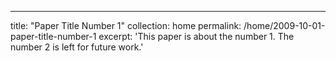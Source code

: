 ---
title: "Paper Title Number 1"
collection: home
permalink: /home/2009-10-01-paper-title-number-1
excerpt: 'This paper is about the number 1. The number 2 is left for future work.'
